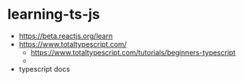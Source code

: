 # learning-ts-js

- https://beta.reactjs.org/learn
- https://www.totaltypescript.com/
  - https://www.totaltypescript.com/tutorials/beginners-typescript
  - 
- typescript docs
